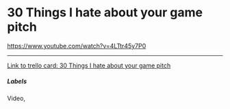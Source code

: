 # 30 Things I hate about your game pitch

https://www.youtube.com/watch?v=4LTtr45y7P0

---

[Link to trello card: 30 Things I hate about your game pitch](https://trello.com/c/mMrhBQfl)

##### Labels

Video, 